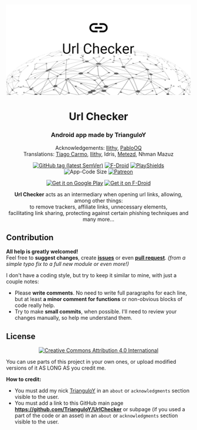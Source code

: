 <!-- ---------- Header ---------- -->
<div align="center">

<img src="./app/src/main/play/listings/en-US/graphics/feature-graphic/featured.png">
<!-- Original background with CC0 from https://www.maxpixel.net/Digital-Network-Internet-Communication-Connections-3537400 -->

# Url Checker
### Android app made by TrianguloY
Acknowledgements: [Ilithy](https://github.com/Ilithy), [PabloOQ](https://github.com/PabloOQ) \
Translations: [Tiago Carmo](https://github.com/ReduxFlakes), [Ilithy](https://github.com/Ilithy), Idris, [Metezd](https://github.com/metezd), Nhman Mazuz

</div>

<!-- ---------- Badges ---------- -->
<div align="center">

[![GitHub tag (latest SemVer)](https://img.shields.io/github/v/tag/TrianguloY/UrlChecker?color=white&label=Latest%20version&sort=semver)](https://github.com/TrianguloY/UrlChecker/blob/master/app/build.gradle)
[![F-Droid](https://img.shields.io/f-droid/v/com.trianguloy.urlchecker?label=F-Droid%20version)](https://gitlab.com/fdroid/fdroiddata/-/blob/master/metadata/com.trianguloy.urlchecker.yml)
[![PlayShields](https://img.shields.io/endpoint?color=green&url=https%3A%2F%2Fplayshields.herokuapp.com%2Fplay%3Fi%3Dcom.trianguloy.urlchecker%26l%3DPlay%2520Store%2520version%26m%3Dv%24version)](https://play.google.com/store/apps/details?id=com.trianguloy.urlchecker)  
![App-Code Size](https://img.shields.io/github/languages/code-size/trianguloy/urlchecker.svg)
[![Patreon](https://img.shields.io/badge/Patreon-Donate-orange)](https://www.patreon.com/bePatron?u=24747112)

</div>

<!-- ---------- Download ---------- -->
<div align="center">

[<img src="https://play.google.com/intl/en_us/badges/images/generic/en-play-badge.png"
alt="Get it on Google Play"
height="80">](https://play.google.com/store/apps/details?id=com.trianguloy.urlchecker) [<img src="https://fdroid.gitlab.io/artwork/badge/get-it-on.png"
alt="Get it on F-Droid"
height="80">](https://f-droid.org/packages/com.trianguloy.urlchecker)  </div>
<!-- <details><summary><h4>links</h4></summary>

  - Google Play: https://play.google.com/store/apps/details?id=com.trianguloy.urlchecker  
  - FDroid: https://f-droid.org/packages/com.trianguloy.urlchecker/
</details> -->

<!-- ---------- Description ---------- -->
<div align="center">

**Url Checker** acts as an intermediary when opening url links, allowing, among other things:  
to remove trackers, affiliate links, unnecessary elements,  
facilitating link sharing, protecting against certain phishing techniques and many more...

</div>

<!-- ---------- Screenshots ---------- -->


<!-- ---------- Contribution ---------- -->
## Contribution

**All help is greatly welcomed!**  
Feel free to **suggest changes**, create [**issues**](https://github.com/TrianguloY/UrlChecker/issues/new) or even [**pull request**](https://help.github.com/articles/about-pull-requests/). _(from a simple typo fix to a full new module or even more!)_

I don't have a coding style, but try to keep it similar to mine, with just a couple notes:

- Please **write comments**. No need to write full paragraphs for each line, but at least **a minor comment for functions** or non-obvious blocks of code really help.
- Try to make **small commits**, when possible. I'll need to review your changes manually, so help me understand them.

<!-- ---------- License ---------- -->

## License

<div align="center">

[<img src="https://mirrors.creativecommons.org/presskit/buttons/88x31/png/by.png"
alt="Creative Commons Attribution 4.0 International"
height="40">](http://creativecommons.org/licenses/by/4.0/)

</div>

You can use parts of this project in your own ones, or upload modified versions of it AS LONG AS you credit me.

**How to credit:**

- You must add my nick [TrianguloY](https://github.com/TrianguloY/) in an `about` or `acknowledgments` section visible to the user.
- You must add a link to this GitHub main page **https://github.com/TrianguloY/UrlChecker** or subpage (if you used a part of the code or an asset) in an `about` or `acknowledgments` section visible to the user.
